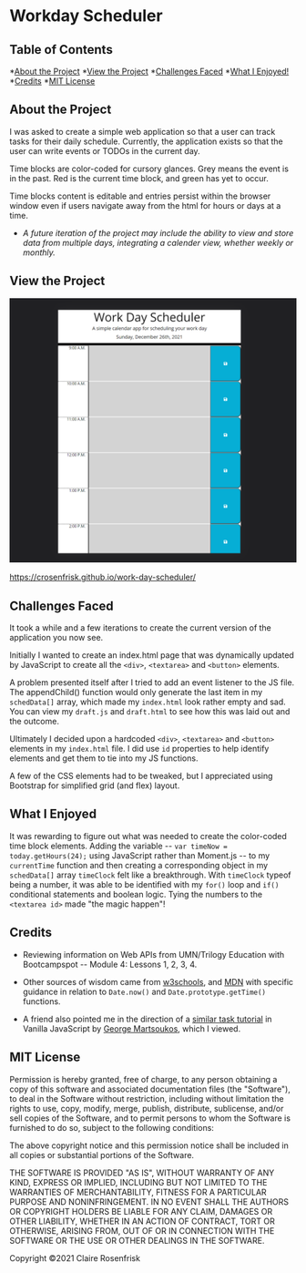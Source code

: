 # Workday Scheduler

## Table of Contents
*[About the Project](About-the-Project)
*[View the Project](View-The-Project)
*[Challenges Faced](#Challenges-Faced)
*[What I Enjoyed!](#What-I-Enjoyed)
*[Credits](Credits)
*[MIT License](MIT-License)

## About the Project

I was asked to create a simple web application so that a user can track tasks for their daily schedule. Currently, the application exists so that the user can write events or TODOs in the current day.

Time blocks are color-coded for cursory glances. Grey means the event is in the past. Red is the current time block, and green has yet to occur.

Time blocks content is editable and entries persist within the browser window even if users navigate away from the html for hours or days at a time.

* *A future iteration of the project may include the ability to view and store data from multiple days, integrating a calender view, whether weekly or monthly.*

## View the Project

![Screenshot of Project](assets/images/WorkdayScheduler.png)

https://crosenfrisk.github.io/work-day-scheduler/

## Challenges Faced

It took a while and a few iterations to create the current version of the application you now see. 

Initially I wanted to create an index.html page that was dynamically updated by JavaScript to create all the `<div>`, `<textarea>` and `<button>` elements. 

A problem presented itself after I tried to add an event listener to the JS file. The appendChild() function would only generate the last item in my `schedData[]` array, which made my `index.html` look rather empty and sad. You can view my `draft.js` and `draft.html` to see how this was laid out and the outcome.

Ultimately I decided upon a hardcoded `<div>`, `<textarea>` and `<button>` elements in my `index.html` file. I did use `id` properties to help identify elements and get them to tie into my JS functions.

A few of the CSS elements had to be tweaked, but I appreciated using Bootstrap for simplified grid (and flex) layout.

## What I Enjoyed

It was rewarding to figure out what was needed to create the color-coded time block elements. Adding the variable -- `var timeNow = today.getHours(24);` using JavaScript rather than Moment.js -- to my `currentTime` function and then creating a corresponding object in my `schedData[]` array `timeClock` felt like a breakthrough. With `timeClock` typeof being a number, it was able to be identified with my `for()` loop and `if()` conditional statements and boolean logic. Tying the numbers to the `<textarea id>` made "the magic happen"!

## Credits

* Reviewing information on Web APIs from UMN/Trilogy Education with Bootcampspot -- Module 4: Lessons 1, 2, 3, 4.

* Other sources of wisdom came from [w3schools](https://www.w3schools.com/js/js_dates.asp), and [MDN](https://developer.mozilla.org/en-US/docs/Web/JavaScript/Reference/Global_Objects/Date/now) with specific guidance in relation to `Date.now()` and `Date.prototype.getTime()` functions.

* A friend also pointed me in the direction of a [similar task tutorial](https://webdesign.tutsplus.com/tutorials/to-do-app-with-vanilla-javascript--cms-35258) in Vanilla JavaScript by [George Martsoukos](https://tutsplus.com/authors/george-martsoukos?_ga=2.213659860.1153110932.1640493349-1351773811.1637685882), which I viewed.

## MIT License

Permission is hereby granted, free of charge, to any person obtaining a copy of this software and associated documentation files (the "Software"), to deal in the Software without restriction, including without limitation the rights to use, copy, modify, merge, publish, distribute, sublicense, and/or sell copies of the Software, and to permit persons to whom the Software is furnished to do so, subject to the following conditions:

The above copyright notice and this permission notice shall be included in all copies or substantial portions of the Software.

THE SOFTWARE IS PROVIDED "AS IS", WITHOUT WARRANTY OF ANY KIND, EXPRESS OR IMPLIED, INCLUDING BUT NOT LIMITED TO THE WARRANTIES OF MERCHANTABILITY, FITNESS FOR A PARTICULAR PURPOSE AND NONINFRINGEMENT. IN NO EVENT SHALL THE AUTHORS OR COPYRIGHT HOLDERS BE LIABLE FOR ANY CLAIM, DAMAGES OR OTHER LIABILITY, WHETHER IN AN ACTION OF CONTRACT, TORT OR OTHERWISE, ARISING FROM, OUT OF OR IN CONNECTION WITH THE SOFTWARE OR THE USE OR OTHER DEALINGS IN THE SOFTWARE.

Copyright &copy;2021 Claire Rosenfrisk